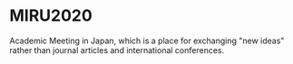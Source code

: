 # MIRU2020
Academic Meeting in Japan, which is a place for exchanging "new ideas" rather than journal articles and international conferences.
